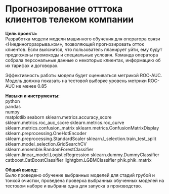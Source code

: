 # Прогнозирование отттока клиентов телеком компании

**Цель проекта:**  
Разработка модели модели машинного обучения для оператора связи «Ниединогоразрыва.ком», позволяющей прогнозировать отток клиентов.
Если выяснится, что пользователь планирует уйти, ему будут предложены промокоды и специальные условия.
Команда оператора собрала персональные данные о некоторых клиентах, информацию об их тарифах и договорах.

Эффективность работы модели будет оцениваться метрикой ROC-AUC.
Модель должна показать на тестовой выборке уровень метрики ROC-AUC не менее 0.85

**Навыки и инструменты:**  
python  
pandas  
numpy  
matplotlib 
seaborn
sklearn.metrics.accuracy_score
sklearn.metrics.roc_auc_score
sklearn.metrics.roc_curve
sklearn.metrics.confusion_matrix
sklearn.metrics.ConfusionMatrixDisplay
sklearn.preprocessing.OneHotEncoder
sklearn.preprocessing.StandardScaler
sklearn.l_selection.train_test_split
sklearn.model_selection.GridSearchCV
sklearn.ensemble.RandomForestClassifier
sklearn.linear_model.LogisticRegression
sklearn.dummy.DummyClassifier
catboost.CatBoostClassifier
lightgbm.LGBMClassifier
phik.phik_matrix

**Общий вывод:**  
Было проведено обучение выбранных моделей для стадий грубой и тонкой очистки, проведена проверка выбранных обученных моделей на тестовом наборе и выбрана одна для запуска в производство.
